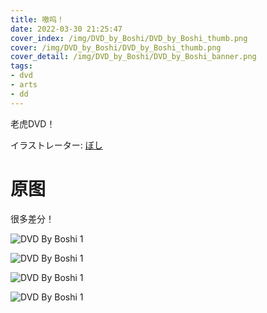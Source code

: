 ```yaml
---
title: 嗷呜！
date: 2022-03-30 21:25:47
cover_index: /img/DVD_by_Boshi/DVD_by_Boshi_thumb.png
cover: /img/DVD_by_Boshi/DVD_by_Boshi_thumb.png
cover_detail: /img/DVD_by_Boshi/DVD_by_Boshi_banner.png
tags:
- dvd
- arts
- dd
---
```


老虎DVD！

イラストレーター: [ぼし](https://twitter.com/bo_si_18)

# 原图

很多差分！

![DVD By Boshi 1](/img/DVD_by_Boshi/668191-4.png)

![DVD By Boshi 1](/img/DVD_by_Boshi/668191-5.png)

![DVD By Boshi 1](/img/DVD_by_Boshi/668191-7.png)

![DVD By Boshi 1](/img/DVD_by_Boshi/668191-8.png)


